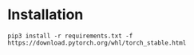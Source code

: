 
# Installation
```
pip3 install -r requirements.txt -f https://download.pytorch.org/whl/torch_stable.html
```